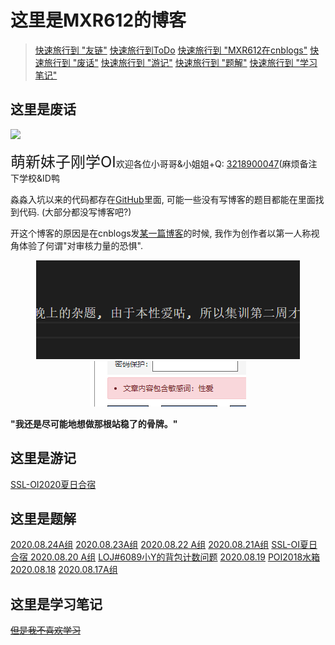 # 这里是MXR612的博客

> [快速旅行到 "友链"](//Other/友链.html)
> [快速旅行到ToDo](//index/ToDo.html)
> [快速旅行到 "MXR612在cnblogs"](https://www.cnblogs.com/mxxr)
> [快速旅行到 "废话"](#这里是废话)
> [快速旅行到 "游记"](#这里是游记)
> [快速旅行到 "题解"](#这里是题解)
> [快速旅行到 "学习笔记"](#这里是学习笔记)

## 这里是废话

[![](http://cfrating.ihcr.top/?user=MXR612)](https://codeforces.com/profile/MXR612)

<font size="5">萌新妹子刚学OI</font>欢迎各位小哥哥&小姐姐+Q: [3218900047](tencent://message/?uin=3218900047&Site=&Menu=yes)(麻烦备注下学校&ID鸭

淼淼入坑以来的代码都存在[GitHub](https://github.com/MXR612/OI-log)里面, 可能一些没有写博客的题目都能在里面找到代码. (大部分都没写博客吧?)

开这个博客的原因是在cnblogs发[某一篇博客](//Blog/2020.08.19/LOJ6089.html)的时候, 我作为创作者以第一人称视角体验了何谓"对审核力量的恐惧".

<center>

![](files/本性爱咕.png)
![](files/性爱.png)

</center>

**"我还是尽可能地想做那根站稳了的骨牌。"**

## 这里是游记

[SSL-OI2020夏日合宿](//Index/SSL-OI2020夏日合宿.html)

## 这里是题解

[2020.08.24A组](//Blog/2020.08.24/2020.08.24A.html)
[2020.08.23A组](//Blog/2020.08.23/SSL2020.08.23.html)
[2020.08.22 A组](//Blog/2020.08.22/SSL2020.08.22A.html)
[2020.08.21A组](//Blog/2020.08.21/SSLOJ2020.08.21A.html)
[SSL-OI夏日合宿 2020.08.20 A组](//Blog/2020.08.20/2020.08.20A.html)
[LOJ#6089小Y的背包计数问题](//Blog/2020.08.19/LOJ6089.html)
[2020.08.19](//Blog/2020.08.19/SSLOJ2020.08.19.html)
[POI2018水箱](//Blog/2020.08.18/POI2018水箱.html)
[2020.08.18](//Blog/2020.08.18/SSLOJ2020.08.18.html)
[2020.08.17A组](//Blog/2020.08.17/SSLOJ2020.8.17A.html)

## 这里是学习笔记

[~~但是我不喜欢学习~~](//index/板题.html)